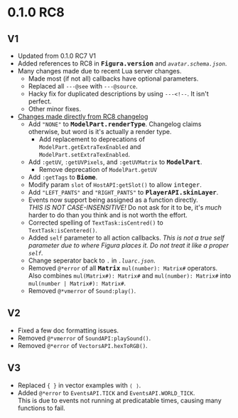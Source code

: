# 0.1.0 RC8 #

V1
--------------------------------------------------
* Updated from 0.1.0 RC7 V1
* Added references to RC8 in <kbd>**Figura.version**</kbd> and *`avatar.schema.json`*.
* Many changes made due to recent Lua server changes.
  * Made most (if not all) callbacks have optional parameters.
  * Replaced all `---@see` with `---@source`.
  * Hacky fix for duplicated descriptions by using `---<!--`. It isn't perfect.
  * Other minor fixes.
* [Changes made directly from RC8 changelog](
    https://discord.com/channels/805969743466332191/959863825581101116/1023469167711629362
  )
  * Add `"NONE"` to <kbd>**ModelPart.renderType**</kbd>.
    Changelog claims otherwise, but word is it's actually a render type.
    * Add replacement to deprecations of `ModelPart.getExtraTexEnabled` and
      `ModelPart.setExtraTexEnabled`.
  * Add `:getUV`, `:getUVPixels`, and `:getUVMatrix` to <kbd>**ModelPart**</kbd>.
    * Remove deprecation of `ModelPart.getUV`
  * Add `:getTags` to <kbd>**Biome**</kbd>.
  * Modify param `slot` of `HostAPI:getSlot()` to allow <kbd>integer</kbd>.
  * Add `"LEFT_PANTS"` and `"RIGHT_PANTS"` to <kbd>**PlayerAPI.skinLayer**</kbd>.
  * Events now support being assigned as a function directly.  
    *THIS IS NOT CASE-INSENSITIVE!* Do not ask for it to be, it's *much* harder to do than you
    think and is not worth the effort.
  * Corrected spelling of `TextTask:isCentred()` to `TextTask:isCentered()`.
  * Added `self` parameter to all action callbacks. *This is not a true self parameter due to where
    Figura places it. Do not treat it like a proper `self`.*
  * Change seperator back to `.` in *`.luarc.json`*.
  * Removed `@*error` of all <kbd>**Matrix**</kbd> `mul(number): Matrix#` operators.  
    Also combines `mul(Matrix#): Matrix#` and `mul(number): Matrix#` into
    `mul(number | Matrix#): Matrix#`.
  * Removed `@*vmerror` of `Sound:play()`.

V2
--------------------------------------------------
* Fixed a few doc formatting issues.
* Removed `@*vmerror` of `SoundAPI:playSound()`.
* Removed `@*error` of `VectorsAPI.hexToRGB()`.

V3
--------------------------------------------------
* Replaced `{ }` in vector examples with `⟨ ⟩`.
* Added `@*error` to `EventsAPI.TICK` and `EventsAPI.WORLD_TICK`.  
  This is due to events not running at predicatable times, causing many functions to fail.
